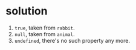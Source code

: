 # solution

1. `true`, taken from `rabbit`.
2. `null`, taken from `animal`.
3. `undefined`, there's no such property any more.

